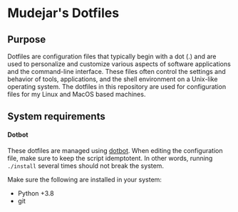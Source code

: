 # Mudejar's Dotfiles

## Purpose
Dotfiles are configuration files that typically begin with a dot (.) and are used to personalize and customize various aspects of software applications and the command-line interface. These files often control the settings and behavior of tools, applications, and the shell environment on a Unix-like operating system. The dotfiles in this repository are used for configuration files for my Linux and MacOS based machines.

## System requirements

#### Dotbot
These dotfiles are managed using [dotbot](https://github.com/anishathalye/dotbot). When editing the configuration file, make sure to keep the script idemptotent. In other words, running `./install` several times should not break the system.

Make sure the following are installed in your system:
- Python +3.8
- git
